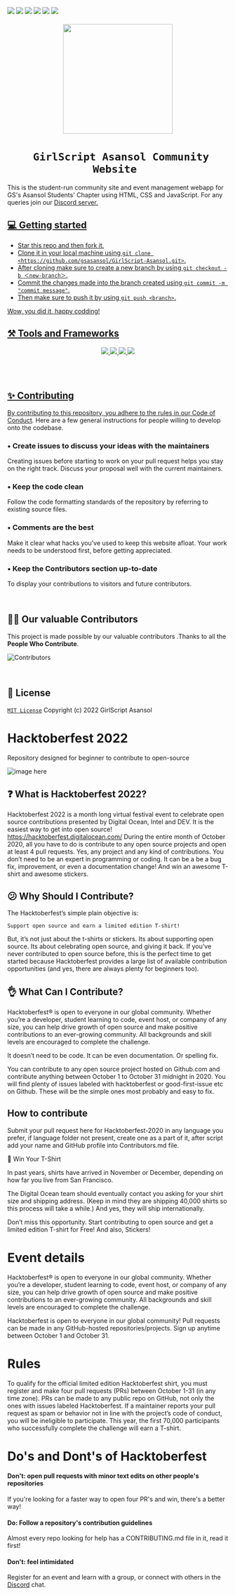 <p>
    <img src="https://img.shields.io/github/issues-raw/gsasansol/GirlScript-Asansol"> 
    <img src="https://img.shields.io/github/contributors/gsasansol/GirlScript-Asansol">
    <img src="https://img.shields.io/github/issues-pr/gsasansol/GirlScript-Asansol">
    <img src="https://img.shields.io/github/license/gsasansol/GirlScript-Asansol">
    <img src="https://img.shields.io/github/last-commit/gsasansol/GirlScript-Asansol">
    <img src="https://img.shields.io/badge/react-%5E17.0.2-blue">
</p>

<h6 align="center"><img src="https://raw.githubusercontent.com/gsasansol/branding/main/assets/asn-logo.png" height="250" /></p></h6>
<h1 align="center"><code>&nbsp;GirlScript Asansol Community Website&nbsp;</code></h1>
This is the student-run community site and event management webapp for GS's Asansol Students' Chapter using HTML, CSS and JavaScript. For any queries join our <a href="https://discord.com/invite/aVRPbMYfFH"> Discord  server.

<br>

## 💻 Getting started

- Star this repo and then fork it.
- Clone it in your local machine using `git clone <https://github.com/gsasansol/GirlScript-Asansol.git>`.
- After cloning make sure to create a new branch by using `git checkout -b ＜new-branch＞`.
- Commit the changes made into the branch created using `git commit -m "commit message"`. 
- Then make sure to push it by using `git push <branch>`. 

Wow, you did it, happy codding!

## ⚒️ Tools and Frameworks

<h6 align="center"><img src="https://img.shields.io/badge/HTML5-E34F26?style=for-the-badge&logo=html5&logoColor=white"> <img src="https://img.shields.io/badge/CSS3-CC6699?style=for-the-badge&logo=CSS3&logoColor=white"> <img src="https://img.shields.io/badge/JavaScript-F7DF1E?style=for-the-badge&logo=javascript&logoColor=black"> <img src="https://img.shields.io/badge/VSCode-blue?style=for-the-badge&logo=visualstudiocode&logoColor=white"></h6>


<br>

## ✨ Contributing

By contributing to this repository, you adhere to the rules in our [Code of Conduct](./.github/CODE_OF_CONDUCT.md). Here are a few general instructions for people willing to develop onto the codebase.

### • Create issues to discuss your ideas with the maintainers

Creating issues before starting to work on your pull request helps you stay on the right track. Discuss your proposal well with the current maintainers.

### • Keep the code clean

Follow the code formatting standards of the repository by referring to existing source files.

### • Comments are the best

Make it clear what hacks you've used to keep this website afloat. Your work needs to be understood first, before getting appreciated.

### • Keep the Contributors section up-to-date

To display your contributions to visitors and future contributors.

<br>

## 👨‍💻 Our valuable Contributors

This project is made possible by our valuable contributors .Thanks to all the **People Who Contribute**.

![Contributors](https://contributors-img.web.app/image?repo=gsasansol/GirlScript-Asansol)

<br>

## 📜 License

[`MIT License`](./LICENSE) Copyright (c) 2022 GirlScript Asansol



# Hacktoberfest 2022
Repository designed for beginner to contribute to open-source

![image here](https://github.com/sujata13/HacktoberFest-2020/blob/master/hacktober.png)

## ❓ What is Hacktoberfest 2022?

Hacktoberfest 2022 is a month long virtual festival event to celebrate open source contributions presented by Digital Ocean, Intel and DEV. It is the easiest way to get into open source!
https://hacktoberfest.digitalocean.com/
During the entire month of October 2020, all you have to do is contribute to any open source projects and open at least 4 pull requests. Yes, any project and any kind of contributions. You don’t need to be an expert in programming or coding. It can be a be a bug fix, improvement, or even a documentation change! And win an awesome T-shirt and awesome stickers.

## 😕 Why Should I Contribute?

The Hacktoberfest’s simple plain objective is:

    Support open source and earn a limited edition T-shirt!

But, it’s not just about the t-shirts or stickers. Its about supporting open source. Its about celebrating open source, and giving it back. If you’ve never contributed to open source before, this is the perfect time to get started because Hacktoberfest provides a large list of available contribution opportunities (and yes, there are always plenty for beginners too).

## 👌 What Can I Contribute?

Hacktoberfest® is open to everyone in our global community. Whether you’re a developer, student learning to code, event host, or company of any size, you can help drive growth of open source and make positive contributions to an ever-growing community. All backgrounds and skill levels are encouraged to complete the challenge.

It doesn’t need to be code. It can be even documentation. Or spelling fix.

You can contribute to any open source project hosted on Github.com and contribute anything between October 1 to October 31 midnight in 2020. You will find plenty of issues labeled with hacktoberfest or good-first-issue etc on Github. These will be the simple ones most probably and easy to fix.

## How to contribute
Submit your pull request here for Hacktoberfest-2020 in any language you prefer, if language folder not present, create one as a part of it, after script add your name and GitHub profile into Contributors.md file.

👕 Win Your T-Shirt

In past years, shirts have arrived in November or December, depending on how far you live from San Francisco.

The Digital Ocean team should eventually contact you asking for your shirt size and shipping address. (Keep in mind they are shipping 40,000 shirts so this process will take a while.) And yes, they will ship internationally.

Don’t miss this opportunity. Start contributing to open source and get a limited edition T-shirt for Free! And also, Stickers!

# Event details
Hacktoberfest® is open to everyone in our global community. Whether you’re a developer, student learning to code, event host, or company of any size, you can help drive growth of open source and make positive contributions to an ever-growing community. All backgrounds and skill levels are encouraged to complete the challenge.

Hacktoberfest is open to everyone in our global community!
Pull requests can be made in any GitHub-hosted repositories/projects.
Sign up anytime between October 1 and October 31.

# Rules
To qualify for the official limited edition Hacktoberfest shirt, you must register and make four pull requests (PRs) between October 1-31 (in any time zone). PRs can be made to any public repo on GitHub, not only the ones with issues labeled Hacktoberfest. If a maintainer reports your pull request as spam or behavior not in line with the project’s code of conduct, you will be ineligible to participate. This year, the first 70,000 participants who successfully complete the challenge will earn a T-shirt.


# Do's and Dont's of Hacktoberfest
<h4>Don't: open pull requests with minor text edits on other people's repositories</h4>
 If you're looking for a faster way to open four PR's and win, there's a better way!

<h4>Do: Follow a repository's contribution guidelines</h4>
 Almost every repo looking for help has a CONTRIBUTING.md file in it, read it first!

<h4>Don't: feel intimidated</h4>

 Register for an event and learn with a group, or connect with others in the [Discord](https://discord.gg/vYSspBkgNc) chat.
